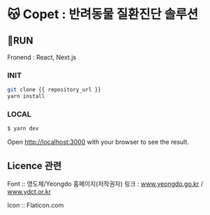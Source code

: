 # 😽 Copet : 반려동물 질환진단 솔루션


## 🐣RUN
Fronend : React, Next.js

### INIT

```bash
git clone {{ repository_url }}
yarn install
```


### LOCAL

```bash
$ yarn dev
```
Open [http://localhost:3000](http://localhost:3000) with your browser to see the result.



## Licence 관련

Font :: 영도체/Yeongdo 
홈페이지(저작권자) 링크 : www.yeongdo.go.kr / www.ydct.or.kr

Icon :: Flaticon.com


